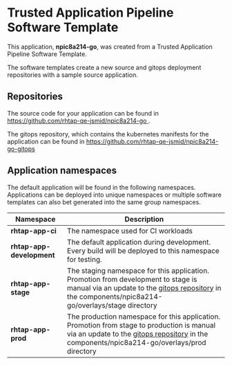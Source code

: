 # Trusted Application Pipeline Software Template

This application, **npic8a214-go**, was created from a Trusted Application Pipeline Software Template.

The software templates create a new source and gitops deployment repositories with a sample source application. 

## Repositories

The source code for your application can be found in [https://github.com/rhtap-qe-jsmid/npic8a214-go ](https://github.com/rhtap-qe-jsmid/npic8a214-go ).
 
The gitops repository, which contains the kubernetes manifests for the application can be found in 
[https://github.com/rhtap-qe-jsmid/npic8a214-go-gitops ](https://github.com/rhtap-qe-jsmid/npic8a214-go-gitops ) 

## Application namespaces 

The default application will be found in the following namespaces. Applications can be deployed into unique namespaces or multiple software templates can also bet generated into the same group namespaces.  

|  Namespace   |  Description   |  
| -------- | -------- |
| **rhtap-app-ci** | The namespace used for CI workloads |
| **rhtap-app-development** | The default application during development. Every build will be deployed to this namespace for testing. |
| **rhtap-app-stage** | The staging namespace for this application. Promotion from development to stage is manual via an update to the [gitops repository](https://github.com/rhtap-qe-jsmid/npic8a214-go-gitops ) in the components/npic8a214-go/overlays/stage directory |
| **rhtap-app-prod** | The production namespace for this application. Promotion from stage to production is manual via an update to the [gitops repository](https://github.com/rhtap-qe-jsmid/npic8a214-go-gitops ) in the components/npic8a214-go/overlays/prod directory |